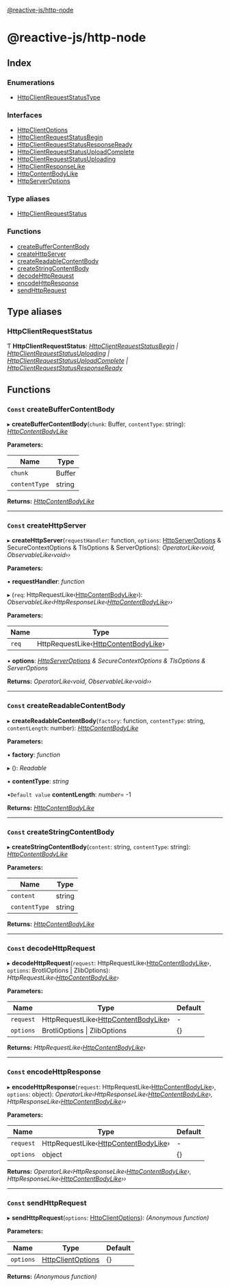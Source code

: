 [@reactive-js/http-node](README.md)

# @reactive-js/http-node

## Index

### Enumerations

* [HttpClientRequestStatusType](enums/httpclientrequeststatustype.md)

### Interfaces

* [HttpClientOptions](interfaces/httpclientoptions.md)
* [HttpClientRequestStatusBegin](interfaces/httpclientrequeststatusbegin.md)
* [HttpClientRequestStatusResponseReady](interfaces/httpclientrequeststatusresponseready.md)
* [HttpClientRequestStatusUploadComplete](interfaces/httpclientrequeststatusuploadcomplete.md)
* [HttpClientRequestStatusUploading](interfaces/httpclientrequeststatusuploading.md)
* [HttpClientResponseLike](interfaces/httpclientresponselike.md)
* [HttpContentBodyLike](interfaces/httpcontentbodylike.md)
* [HttpServerOptions](interfaces/httpserveroptions.md)

### Type aliases

* [HttpClientRequestStatus](README.md#httpclientrequeststatus)

### Functions

* [createBufferContentBody](README.md#const-createbuffercontentbody)
* [createHttpServer](README.md#const-createhttpserver)
* [createReadableContentBody](README.md#const-createreadablecontentbody)
* [createStringContentBody](README.md#const-createstringcontentbody)
* [decodeHttpRequest](README.md#const-decodehttprequest)
* [encodeHttpResponse](README.md#const-encodehttpresponse)
* [sendHttpRequest](README.md#const-sendhttprequest)

## Type aliases

###  HttpClientRequestStatus

Ƭ **HttpClientRequestStatus**: *[HttpClientRequestStatusBegin](interfaces/httpclientrequeststatusbegin.md) | [HttpClientRequestStatusUploading](interfaces/httpclientrequeststatusuploading.md) | [HttpClientRequestStatusUploadComplete](interfaces/httpclientrequeststatusuploadcomplete.md) | [HttpClientRequestStatusResponseReady](interfaces/httpclientrequeststatusresponseready.md)*

## Functions

### `Const` createBufferContentBody

▸ **createBufferContentBody**(`chunk`: Buffer, `contentType`: string): *[HttpContentBodyLike](interfaces/httpcontentbodylike.md)*

**Parameters:**

Name | Type |
------ | ------ |
`chunk` | Buffer |
`contentType` | string |

**Returns:** *[HttpContentBodyLike](interfaces/httpcontentbodylike.md)*

___

### `Const` createHttpServer

▸ **createHttpServer**(`requestHandler`: function, `options`: [HttpServerOptions](interfaces/httpserveroptions.md) & SecureContextOptions & TlsOptions & ServerOptions): *OperatorLike‹void, ObservableLike‹void››*

**Parameters:**

▪ **requestHandler**: *function*

▸ (`req`: HttpRequestLike‹[HttpContentBodyLike](interfaces/httpcontentbodylike.md)›): *ObservableLike‹HttpResponseLike‹[HttpContentBodyLike](interfaces/httpcontentbodylike.md)››*

**Parameters:**

Name | Type |
------ | ------ |
`req` | HttpRequestLike‹[HttpContentBodyLike](interfaces/httpcontentbodylike.md)› |

▪ **options**: *[HttpServerOptions](interfaces/httpserveroptions.md) & SecureContextOptions & TlsOptions & ServerOptions*

**Returns:** *OperatorLike‹void, ObservableLike‹void››*

___

### `Const` createReadableContentBody

▸ **createReadableContentBody**(`factory`: function, `contentType`: string, `contentLength`: number): *[HttpContentBodyLike](interfaces/httpcontentbodylike.md)*

**Parameters:**

▪ **factory**: *function*

▸ (): *Readable*

▪ **contentType**: *string*

▪`Default value`  **contentLength**: *number*=  -1

**Returns:** *[HttpContentBodyLike](interfaces/httpcontentbodylike.md)*

___

### `Const` createStringContentBody

▸ **createStringContentBody**(`content`: string, `contentType`: string): *[HttpContentBodyLike](interfaces/httpcontentbodylike.md)*

**Parameters:**

Name | Type |
------ | ------ |
`content` | string |
`contentType` | string |

**Returns:** *[HttpContentBodyLike](interfaces/httpcontentbodylike.md)*

___

### `Const` decodeHttpRequest

▸ **decodeHttpRequest**(`request`: HttpRequestLike‹[HttpContentBodyLike](interfaces/httpcontentbodylike.md)›, `options`: BrotliOptions | ZlibOptions): *HttpRequestLike‹[HttpContentBodyLike](interfaces/httpcontentbodylike.md)›*

**Parameters:**

Name | Type | Default |
------ | ------ | ------ |
`request` | HttpRequestLike‹[HttpContentBodyLike](interfaces/httpcontentbodylike.md)› | - |
`options` | BrotliOptions &#124; ZlibOptions |  {} |

**Returns:** *HttpRequestLike‹[HttpContentBodyLike](interfaces/httpcontentbodylike.md)›*

___

### `Const` encodeHttpResponse

▸ **encodeHttpResponse**(`request`: HttpRequestLike‹[HttpContentBodyLike](interfaces/httpcontentbodylike.md)›, `options`: object): *OperatorLike‹HttpResponseLike‹[HttpContentBodyLike](interfaces/httpcontentbodylike.md)›, HttpResponseLike‹[HttpContentBodyLike](interfaces/httpcontentbodylike.md)››*

**Parameters:**

Name | Type | Default |
------ | ------ | ------ |
`request` | HttpRequestLike‹[HttpContentBodyLike](interfaces/httpcontentbodylike.md)› | - |
`options` | object |  {} |

**Returns:** *OperatorLike‹HttpResponseLike‹[HttpContentBodyLike](interfaces/httpcontentbodylike.md)›, HttpResponseLike‹[HttpContentBodyLike](interfaces/httpcontentbodylike.md)››*

___

### `Const` sendHttpRequest

▸ **sendHttpRequest**(`options`: [HttpClientOptions](interfaces/httpclientoptions.md)): *(Anonymous function)*

**Parameters:**

Name | Type | Default |
------ | ------ | ------ |
`options` | [HttpClientOptions](interfaces/httpclientoptions.md) |  {} |

**Returns:** *(Anonymous function)*
